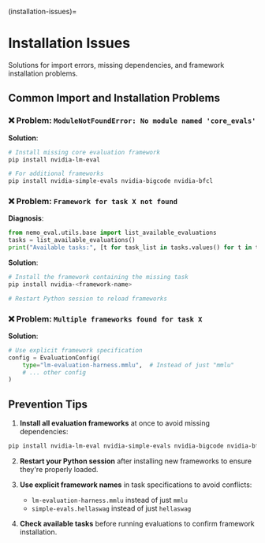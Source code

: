 (installation-issues)=

# Installation Issues

Solutions for import errors, missing dependencies, and framework installation problems.

## Common Import and Installation Problems

### ❌ Problem: `ModuleNotFoundError: No module named 'core_evals'`

**Solution**:
```bash
# Install missing core evaluation framework
pip install nvidia-lm-eval

# For additional frameworks
pip install nvidia-simple-evals nvidia-bigcode nvidia-bfcl
```

### ❌ Problem: `Framework for task X not found`

**Diagnosis**:
```python
from nemo_eval.utils.base import list_available_evaluations
tasks = list_available_evaluations()
print("Available tasks:", [t for task_list in tasks.values() for t in task_list])
```

**Solution**:
```bash
# Install the framework containing the missing task
pip install nvidia-<framework-name>

# Restart Python session to reload frameworks
```

### ❌ Problem: `Multiple frameworks found for task X`

**Solution**:
```python
# Use explicit framework specification
config = EvaluationConfig(
    type="lm-evaluation-harness.mmlu",  # Instead of just "mmlu"
    # ... other config
)
```

## Prevention Tips

1. **Install all evaluation frameworks** at once to avoid missing dependencies:
```bash
pip install nvidia-lm-eval nvidia-simple-evals nvidia-bigcode nvidia-bfcl
```

2. **Restart your Python session** after installing new frameworks to ensure they're properly loaded.

3. **Use explicit framework names** in task specifications to avoid conflicts:
   - `lm-evaluation-harness.mmlu` instead of just `mmlu`
   - `simple-evals.hellaswag` instead of just `hellaswag`

4. **Check available tasks** before running evaluations to confirm framework installation.
